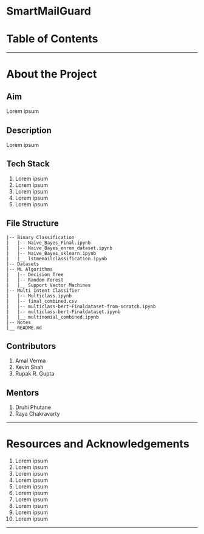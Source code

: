 # SmartMailGuard
# Table of Contents

---

# About the Project
## Aim

Lorem ipsum 

## Description

Lorem ipsum

## Tech Stack

1. Lorem ipsum
2. Lorem ipsum
3. Lorem ipsum
4. Lorem ipsum
5. Lorem ipsum

## File Structure
```
|-- Binary Classification
|   |-- Naive_Bayes_Final.ipynb
|   |-- Naive_Bayes_enron_dataset.ipynb
|   |-- Naive_Bayes_sklearn.ipynb
|   |__ lstmemailclassification.ipynb
|-- Datasets
|-- ML Algorithms
|   |-- Decision Tree
|   |-- Random Forest
|   |__ Support Vector Machines
|-- Multi Intent Classifier
|   |-- Multiclass.ipynb
|   |-- final_combined.csv
|   |-- multiclass-bert-Finaldataset-from-scratch.ipynb
|   |-- multiclass-bert-Finaldataset.ipynb
|   |__ multinomial_combined.ipynb
|-- Notes
|__ README.md 
```

## Contributors

1. Amal Verma
2. Kevin Shah
3. Rupak R. Gupta

## Mentors

1. Druhi Phutane
2. Raya Chakravarty

---

# Resources and Acknowledgements

1. Lorem ipsum
2. Lorem ipsum
3. Lorem ipsum
4. Lorem ipsum
5. Lorem ipsum
6. Lorem ipsum
7. Lorem ipsum
8. Lorem ipsum
9. Lorem ipsum
10. Lorem ipsum

---
